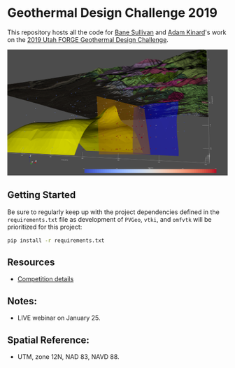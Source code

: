 # Geothermal Design Challenge 2019

This repository hosts all the code for [Bane Sullivan](https://github.com/banesullivan)
and [Adam Kinard](https://github.com/akinard96)'s work on the
[2019 Utah FORGE Geothermal Design Challenge](https://utahforge.com/studentcomp/).

![sample-viz](./integrated_view.png)


## Getting Started

Be sure to regularly keep up with the project dependencies defined in the
`requirements.txt` file as development of `PVGeo`, `vtki`, and `omfvtk` will be
prioritized for this project:

```bash
pip install -r requirements.txt
```


## Resources

- [Competition details](https://utahforge.com/studentcomp/?utm_source=Hubspot%20intro%20email010719&utm_source=hs_automation&utm_campaign=INL%20GDC%2019&utm_medium=email&utm_content=68794775&_hsenc=p2ANqtz--LMrr-vFzFD78-VnPLfeSy2tBImWRaDKacFvVBB19ebQ_Ry9Sm0hUEzE1GbNz0iRLniFjYKGNcFFJ_8V9_kxtKabsoMQ&_hsmi=68794775)

## Notes:

- LIVE webinar on January 25.


## Spatial Reference:

- UTM, zone 12N, NAD 83, NAVD 88.
